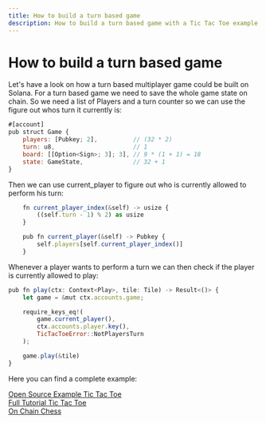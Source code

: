 ```yaml
---
title: How to build a turn based game
description: How to build a turn based game with a Tic Tac Toe example
---
```


# How to build a turn based game 

Let's have a look on how a turn based multiplayer game could be built on Solana.
For a turn based game we need to save the whole game state on chain. So we need a list of Players and a turn counter so we can use the figure out whos turn it currently is: 

```js 
#[account]
pub struct Game {
    players: [Pubkey; 2],          // (32 * 2)
    turn: u8,                      // 1
    board: [[Option<Sign>; 3]; 3], // 9 * (1 + 1) = 18
    state: GameState,              // 32 + 1
}
```

Then we can use current_player to figure out who is currently allowed to perform his turn: 

```js 
    fn current_player_index(&self) -> usize {
        ((self.turn - 1) % 2) as usize
    }

    pub fn current_player(&self) -> Pubkey {
        self.players[self.current_player_index()]
    }
```

Whenever a player wants to perform a turn we can then check if the player is currently allowed to play:

```js 
pub fn play(ctx: Context<Play>, tile: Tile) -> Result<()> {
    let game = &mut ctx.accounts.game;

    require_keys_eq!(
        game.current_player(),
        ctx.accounts.player.key(),
        TicTacToeError::NotPlayersTurn
    );

    game.play(&tile)
}
```

Here you can find a complete example:  <br/>

[Open Source Example Tic Tac Toe](https://github.com/coral-xyz/anchor-book/tree/master/programs/tic-tac-toe/programs/tic-tac-toe) <br/>
[Full Tutorial Tic Tac Toe](https://book.anchor-lang.com/anchor_in_depth/milestone_project_tic-tac-toe.html)<br/>
[On Chain Chess](https://github.com/vicyyn/sol-chess/) <br/>



